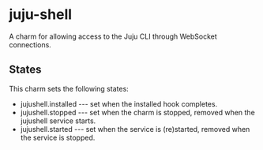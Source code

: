 # juju-shell

A charm for allowing access to the Juju CLI through WebSocket connections.

## States

This charm sets the following states:

* jujushell.installed --- set when the installed hook completes.
* jujushell.stopped --- set when the charm is stopped, removed when the jujushell service starts.
* jujushell.started --- set when the service is (re)started, removed when the service is stopped.
